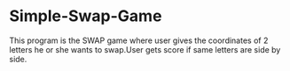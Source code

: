 # Simple-Swap-Game
This program is the SWAP game where user gives the coordinates of 2 letters he or she wants to swap.User gets score if same letters are side by side. 
